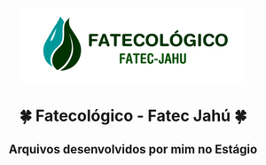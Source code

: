 <p align="center">
    <img alt="Ferramentas Básicas BTM" width="400" src="./assets/images/icon/LOGOFatecologicoVerde.png">
</p>
<h1 align="center">
    🍀 Fatecológico - Fatec Jahú 🍀
</h1>

<h2 align="center">
    Arquivos desenvolvidos por mim no Estágio
</h2>
